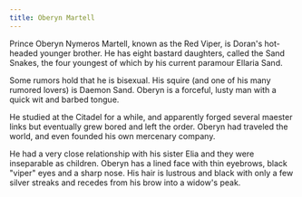 ```yaml
---
title: Oberyn Martell
---
```


Prince Oberyn Nymeros Martell, known as the Red Viper, is Doran's hot-headed younger brother. He has eight bastard daughters, called the Sand Snakes, the four youngest of which by his current paramour Ellaria Sand.

Some rumors hold that he is bisexual. His squire (and one of his many rumored lovers) is Daemon Sand. Oberyn is a forceful, lusty man with a quick wit and barbed tongue.

He studied at the Citadel for a while, and apparently forged several maester links but eventually grew bored and left the order. Oberyn had traveled the world, and even founded his own mercenary company.

He had a very close relationship with his sister Elia and they were inseparable as children. Oberyn has a lined face with thin eyebrows, black "viper" eyes and a sharp nose. His hair is lustrous and black with only a few silver streaks and recedes from his brow into a widow's peak. 


